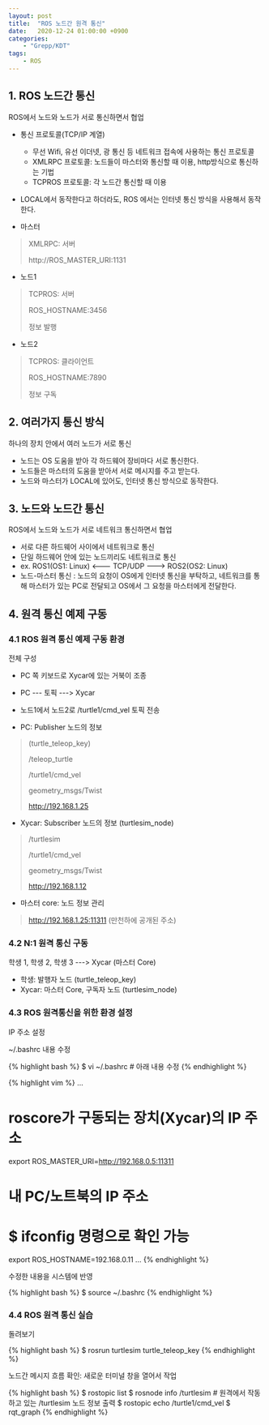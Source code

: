 ```yaml
---
layout: post
title:  "ROS 노드간 원격 통신"
date:   2020-12-24 01:00:00 +0900
categories:
    - "Grepp/KDT"
tags:
    - ROS
---
```


## 1. ROS 노드간 통신

ROS에서 노드와 노드가 서로 통신하면서 협업

- 통신 프로토콜(TCP/IP 계열)
    - 무선 Wifi, 유선 이더넷, 광 통신 등 네트워크 접속에 사용하는 통신 프로토콜
    - XMLRPC 프로토콜: 노드들이 마스터와 통신할 때 이용, http방식으로 통신하는 기법
    - TCPROS 프로토콜: 각 노드간 통신할 때 이용
- LOCAL에서 동작한다고 하더라도, ROS 에서는 인터넷 통신 방식을 사용해서 동작한다.

- 마스터

> XMLRPC: 서버
>
> http://ROS_MASTER_URI:1131

- 노드1

> TCPROS: 서버
>
> ROS_HOSTNAME:3456
>
> 정보 발행

- 노드2

> TCPROS: 클라이언트
>
> ROS_HOSTNAME:7890
>
> 정보 구독


## 2. 여러가지 통신 방식

하나의 장치 안에서 여러 노드가 서로 통신

- 노드는 OS 도움을 받아 각 하드웨어 장비마다 서로 통신한다.
- 노드들은 마스터의 도움을 받아서 서로 메시지를 주고 받는다.
- 노드와 마스터가 LOCAL에 있어도, 인터넷 통신 방식으로 동작한다.


## 3. 노드와 노드간 통신

ROS에서 노드와 노드가 서로 네트워크 통신하면서 협업

- 서로 다른 하드웨어 사이에서 네트워크로 통신
- 단일 하드웨어 안에 있는 노드끼리도 네트워크로 통신
- ex. ROS1(OS1: Linux) <--- TCP/UDP ---> ROS2(OS2: Linux)
- 노드-마스터 통신 : 노드의 요청이 OS에게 인터넷 통신을 부탁하고, 네트워크를 통해 마스터가 있는 PC로 전달되고 OS에서 그 요청을 마스터에게 전달한다.



## 4. 원격 통신 예제 구동

### 4.1 ROS 원격 통신 예제 구동 환경

전체 구성

- PC 쪽 키보드로 Xycar에 있는 거북이 조종
- PC --- 토픽 ---> Xycar
- 노드1에서 노드2로 /turtle1/cmd_vel 토픽 전송


- PC: Publisher 노드의 정보
> (turtle_teleop_key)
>
> /teleop_turtle
>
> /turtle1/cmd_vel
>
> geometry_msgs/Twist
>
> http://192.168.1.25


- Xycar: Subscriber 노드의 정보 (turtlesim_node)
> /turtlesim
>
> /turtle1/cmd_vel
>
> geometry_msgs/Twist
>
> http://192.168.1.12


- 마스터 core: 노드 정보 관리
> http://192.168.1.25:11311 (만천하에 공개된 주소)


### 4.2 N:1 원격 통신 구동

학생 1, 학생 2, 학생 3 ---> Xycar (마스터 Core)

- 학생: 발행자 노드 (turtle_teleop_key)
- Xycar: 마스터 Core, 구독자 노드 (turtlesim_node)



### 4.3 ROS 원격통신을 위한 환경 설정

IP 주소 설정

~/.bashrc 내용 수정

{% highlight bash %}
$ vi ~/.bashrc  # 아래 내용 수정
{% endhighlight %}

{% highlight vim %}
...
# roscore가 구동되는 장치(Xycar)의 IP 주소
export ROS_MASTER_URI=http://192.168.0.5:11311
# 내 PC/노트북의 IP 주소
# $ ifconfig 명령으로 확인 가능
export ROS_HOSTNAME=192.168.0.11
...
{% endhighlight %}

수정한 내용을 시스템에 반영

{% highlight bash %}
$ source ~/.bashrc
{% endhighlight %}


### 4.4 ROS 원격 통신 실습

돌려보기

{% highlight bash %}
$ rosrun turtlesim turtle_teleop_key
{% endhighlight %}

노드간 메시지 흐름 확인: 새로운 터미널 창을 열어서 작업

{% highlight bash %}
$ rostopic list
$ rosnode info /turtlesim       # 원격에서 작동하고 있는 /turtlesim 노드 정보 출력
$ rostopic echo /turtle1/cmd_vel
$ rqt_graph
{% endhighlight %}
